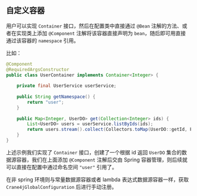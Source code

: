 ## 自定义容器

用户可以实现 `Container` 接口，然后在配置类中直接通过 `@Bean` 注解的方法、或者在实现类上添加 `@Component` 注解将该容器直接声明为 `bean`，随后即可用直接通过该容器的 `namespace` 引用。

比如：

~~~java
@Component
@RequiredArgsConstructor
public class UserContainer implements Container<Integer> {
    
    private final UserService userService;
    
    public String getNamespace() {
        return "user";
    }
    
    public Map<Integer, UserDO> get(Collection<Integer> ids) {
        List<UserDO> users = userService.listByIds(ids);
        return users.stream().collect(Collectors.toMap(UserDO::getId, Function.identify()));
    }
} 
~~~

上述示例我们实现了 `Container` 接口，创建了一个根据 id 返回 `UserDO` 集合的数据源容器，我们在上面添加 `@Component` 注解后交由 Spring 容器管理，则后续就可以直接在配置中通过命名空间 `"user"` 引用了。 

在非 spring 环境则与常量数据源容器或者 lambda 表达式数据源容器一样，获取 `Crane4jGlobalConfiguration` 后进行手动注册。